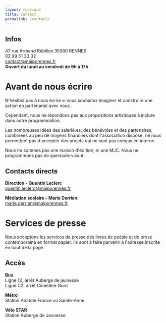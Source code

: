 ```yaml
---
layout: rubrique
title: Contact
permalink: /contact/
---
```

## Infos

47 rue Armand Rébillon 35000 RENNES\
02 99 51 33 32\
contact@maiporennes.fr\
**Ouvert du lundi au vendredi de 9h à 17h**

# Avant de nous écrire

N'hésitez pas à nous écrire si vous souhaitez imaginer et construire une action en partenariat avec nous.

Cependant, nous ne répondons pas aux propositions artistiques à inclure dans notre programmation.

Les nombreuses idées des salarié.es, des bénévoles et des partenaires, combinées au peu de moyens financiers dont l'association dispose, ne nous permettent pas d'accepter des projets qui ne sont pas conçus en interne.

Nous ne sommes pas une maison d'édition, ni une MJC. Nous ne programmons pas de spectacle vivant.

## Contacts directs

**Direction - Quentin Leclerc**\
quentin.leclerc@maiporennes.fr

**Médiation scolaire -** **Marie Derrien**\
marie.derrien@maiporennes.fr

# Services de presse

Nous acceptons les services de presse des livres de poésie et de prose contemporaine en format papier. Ils sont à faire parvenir à l'adresse inscrite en haut de la page.

## Accès

**Bus**\
Ligne 12, arrêt Auberge de jeunesse\
Ligne C2, arrêt Cimetière Nord

**Métro**\
Station Anatole France ou Sainte-Anne

**Vélo STAR**\
Station Auberge de Jeunesse